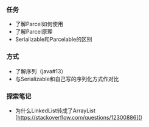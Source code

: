 ### 任务
- 了解Parcel如何使用
- 了解Parcel原理
- Serializable和Parcelable的区别

### 方式
- 了解序列（java#13）
- 与Serializable和自己写的序列化方式作对比

### 探索笔记
- 为什么LinkedList转成了ArrayList
[https://stackoverflow.com/questions/12300886]()
